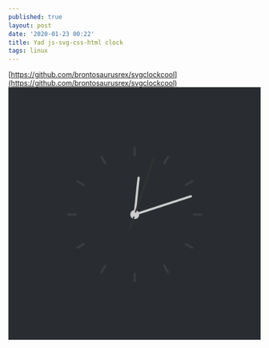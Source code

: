 ```yaml
---
published: true
layout: post
date: '2020-01-23 00:22'
title: Yad js-svg-css-html clock
tags: linux 
---
```

[https://github.com/brontosaurusrex/svgclockcool](https://github.com/brontosaurusrex/svgclockcool)
![](https://raw.githubusercontent.com/brontosaurusrex/svgclockcool/master/scrot.png)
